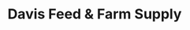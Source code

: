 ---
title: "Davis Feed & Farm Supply"
url: /yazoo-city/davis-feed-and-farm-supply/
shop: agrarian
---